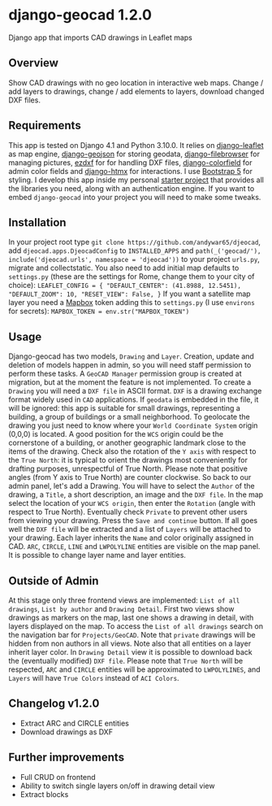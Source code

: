 # django-geocad 1.2.0
Django app that imports CAD drawings in Leaflet maps
## Overview
Show CAD drawings with no geo location in interactive web maps. Change / add layers to drawings, change / add elements to layers, download changed DXF files.
## Requirements
This app is tested on Django 4.1 and Python 3.10.0. It relies on [django-leaflet](https://django-leaflet.readthedocs.io/en/latest/index.html/) as map engine, [django-geojson](https://django-geojson.readthedocs.io/en/latest/) for storing geodata, [django-filebrowser](https://django-filebrowser.readthedocs.io/en/latest/) for managing pictures, [ezdxf](https://ezdxf.mozman.at/) for for handling DXF files, [django-colorfield](https://github.com/fabiocaccamo/django-colorfield) for admin color fields and [django-htmx](https://django-htmx.readthedocs.io/en/latest/) for interactions. I use [Bootstrap 5](https://getbootstrap.com/) for styling. I develop this app inside my personal [starter project](https://github.com/andywar65/project_repo/tree/architettura) that provides all the libraries you need, along with an authentication engine. If you want to embed `django-geocad` into your project you will need to make some tweaks.
## Installation
In your project root type `git clone https://github.com/andywar65/djeocad`, add `djeocad.apps.DjeocadConfig` to `INSTALLED_APPS` and `path(_('geocad/'), include('djeocad.urls', namespace = 'djeocad'))` to your project `urls.py`, migrate and collectstatic. You also need to add initial map defaults to `settings.py` (these are the settings for Rome, change them to your city of choice):
`LEAFLET_CONFIG = {
    "DEFAULT_CENTER": (41.8988, 12.5451),
    "DEFAULT_ZOOM": 10,
    "RESET_VIEW": False,
}`
If you want a satellite map layer you need a [Mapbox](https://www.mapbox.com/) token adding this to `settings.py` (I use `environs` for secrets):
`MAPBOX_TOKEN = env.str("MAPBOX_TOKEN")`
## Usage
Django-geocad has two models, `Drawing` and `Layer`. Creation, update and deletion of models happen
in admin, so you will need staff permission to perform these tasks. A `GeoCAD Manager` permission
group is created at migration, but at the moment the feature is not implemented.
To create a `Drawing` you will need a `DXF file` in ASCII format. `DXF` is a drawing exchange
format widely used in `CAD` applications.
If `geodata` is embedded in the file, it will be ignored: this app is suitable for small drawings,
representing a building, a group of buildings or a small neighborhood. To geolocate the drawing you just need to know where your `World Coordinate System` origin (0,0,0) is located. A good position for the `WCS` origin could be the cornerstone of a building, or another geographic landmark close to
the items of the drawing.
Check also the rotation of the `Y axis` with respect to the `True North`: it is typical to orient
the drawings most conveniently for drafting purposes, unrespectful of True North. Please note that positive angles (from Y axis to True North) are counter clockwise.
So back to our admin panel, let's add a Drawing. You will have to select the `Author` of the drawing,
a `Title`, a short description, an image and the `DXF file`. In the map select the location of your
`WCS origin`, then enter the `Rotation` (angle with respect to True North). Eventually check `Private` to prevent other users from viewing your drawing.
Press the `Save and continue` button. If all goes well the `DXF file` will be extracted and a list of `Layers` will be attached to your drawing. Each layer inherits the `Name` and color originally assigned in CAD. `ARC`, `CIRCLE`, `LINE` and `LWPOLYLINE` entities are visible on the map panel. It is possible to change layer name and layer entities.
## Outside of Admin
At this stage only three frontend views are implemented: `List of all drawings`, `List by author` and `Drawing Detail`. First two views show drawings as markers on the map, last one shows a drawing in detail, with layers displayed on the map. To access the `List of all drawings` search on the navigation bar for `Projects/GeoCAD`. Note that `private` drawings will be hidden from non authors in all views. Note also that all entities on a layer inherit layer color.
In `Drawing Detail` view it is possible to download back the (eventually modified) `DXF file`. Please note that `True North` will be respected, `ARC` and `CIRCLE` entities will be approximated to `LWPOLYLINES`, and `Layers` will have `True Colors` instead of `ACI Colors`.
## Changelog v1.2.0
* Extract ARC and CIRCLE entities
* Download drawings as DXF
## Further improvements
* Full CRUD on frontend
* Ability to switch single layers on/off in drawing detail view
* Extract blocks

